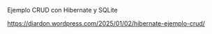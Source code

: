 Ejemplo CRUD con Hibernate y SQLite

https://diardon.wordpress.com/2025/01/02/hibernate-ejemplo-crud/

